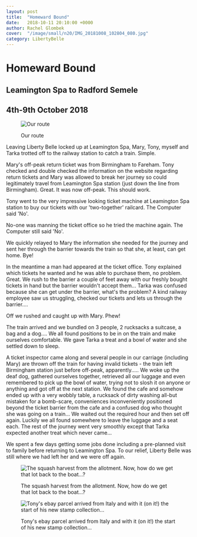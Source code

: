 ```yaml
---
layout: post
title:  "Homeward Bound"
date:   2018-10-11 20:10:00 +0000
author: Rachel Glombek
cover:  "/image/small/n20/IMG_20181008_102804_080.jpg"
category: LibertyBelle
---
```

<h1>Homeward Bound</h1>

<h2>Leamington Spa to Radford Semele</h2>
<h2>4th-9th October 2018</h2>

<figure>
 <img src="{{site.baseurl}}/image/maps/n20map.png" alt="Our route" >
 <figcaption>
 <p>Our route</p>
 </figcaption>
</figure>

<p>Leaving Liberty Belle locked up at Leamington Spa, Mary, Tony, myself and Tarka trotted off to the railway station to catch a train. Simple.</p>

<p>Mary's off-peak return ticket was from Birmingham to Fareham. Tony checked and double checked the information on the website regarding return tickets and Mary was allowed to break her journey so could legitimately travel from Leamington Spa station (just down the line from Birmingham). Great. It was now off-peak. This should work.</p>

<p>Tony went to the very impressive looking ticket machine at Leamington Spa station to buy our tickets with our 'two-together' railcard. The Computer said 'No'.</p>
<p>No-one was manning the ticket office so he tried the machine again. The Computer still said 'No'.</p>

<p>We quickly relayed to Mary the information she needed for the journey and sent her through the barrier towards the train so that she, at least, can get home. Bye!</p>

<p>In the meantime a man had appeared at the ticket office. Tony explained which tickets he wanted and he was able to purchase them, no problem.
Great. We rush to the barrier a couple of feet away with our freshly bought tickets in hand but the barrier wouldn't accept them... Tarka was confused because she can get under the barrier, what's the problem? A kind railway employee saw us struggling, checked our tickets and lets us through the barrier....</p>

<p>Off we rushed and caught up with Mary. Phew!</p>

<p>The train arrived and we bundled on 3 people, 2 rucksacks a suitcase, a bag and a dog.... We all found positions to be in on the train and make ourselves comfortable. We gave Tarka a treat and a bowl of water and she settled down to sleep.</p>

<p>A ticket inspector came along and several people in our carriage (including Mary) are thrown off the train for having invalid tickets - the train left Birmingham station just before off-peak, apparently..... We woke up the deaf dog, gathered ourselves together, retrieved all our luggage and even remembered to pick up the bowl of water, trying not to slosh it on anyone or anything and got off at the next station.
We found the cafe and somehow ended up with a very wobbly table, a rucksack of dirty washing all-but mistaken for a bomb-scare, conveniences inconveniently positioned beyond the ticket barrier from the cafe and a confused dog who thought she was going on a train... We waited out the required hour and then set off again. Luckily we all found somewhere to leave the luggage and a seat each. The rest of the journey went very smoothly except that Tarka expected another treat which never came...</p>

<p>We spent a few days getting some jobs done including a pre-planned visit to family before returning to Leamington Spa. To our relief, Liberty Belle was still where we had left her and we were off again.</p>



<figure>
 <img src="{{site.baseurl}}/image/small/n20/IMG_20181008_102804_080.jpg" alt="The squash harvest from the allotment. Now, how do we get that lot back to the boat...?" >
 <figcaption>
 <p>The squash harvest from the allotment. Now, how do we get that lot back to the boat...?</p>
 </figcaption>
</figure>

<figure>
 <img src="{{site.baseurl}}/image/small/n20/IMG-20181004-WA0002.jpg" alt="Tony's ebay parcel arrived from Italy and with it (on it!) the start of his new stamp collection..." >
 <figcaption>
 <p>Tony's ebay parcel arrived from Italy and with it (on it!) the start of his new stamp collection...</p>
 </figcaption>
</figure>
